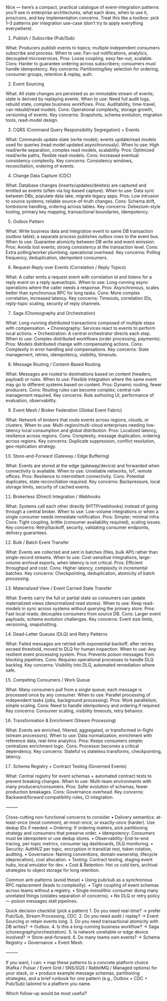 Nice — here’s a compact, practical catalogue of event-integration patterns you’ll see in enterprise architectures, what each does, when to use it, pros/cons, and key implementation concerns. Treat this like a toolbox: pick 1–3 patterns per integration use-case (don’t try to apply everything everywhere).

1. Publish / Subscribe (Pub/Sub)

What: Producers publish events to topics; multiple independent consumers subscribe and process.
When to use: Fan-out notifications, analytics, decoupled microservices.
Pros: Loose coupling, easy fan-out, scalable.
Cons: Harder to guarantee ordering across subscribers; consumers must handle idempotency.
Key concerns: Partitioning/key selection for ordering, consumer groups, retention & replay, auth.

2. Event Sourcing

What: All state changes are persisted as an immutable stream of events; state is derived by replaying events.
When to use: Need full audit logs, rebuild state, complex business workflows.
Pros: Auditability, time-travel, can rebuild/read models.
Cons: Operational complexity, storage growth, versioning of events.
Key concerns: Snapshots, schema evolution, migration tools, read-model design.

3. CQRS (Command Query Responsibility Segregation) + Events

What: Commands update state (write model); events update/read models used for queries (read model updated asynchronously).
When to use: High read/write separation, complex read models, scalability.
Pros: Optimized read/write paths, flexible read-models.
Cons: Increased eventual consistency complexity.
Key concerns: Consistency windows, reconciliation, ordering of events.

4. Change Data Capture (CDC)

What: Database changes (inserts/updates/deletes) are captured and emitted as events (often via log-based capture).
When to use: Data sync between DBs, populate data lake, migrate legacy apps.
Pros: Low intrusion to source systems; reliable source-of-truth changes.
Cons: Schema drift, tombstone handling, ordering across tables.
Key concerns: Debezium-style tooling, primary key mapping, transactional boundaries, idempotency.

5. Outbox Pattern

What: Write business data and integration event to same DB transaction (outbox table); a separate process publishes outbox rows to the event bus.
When to use: Guarantee atomicity between DB write and event emission.
Pros: Avoids lost events; strong consistency at the transaction level.
Cons: Extra polling/worker plumbing; operational overhead.
Key concerns: Polling frequency, deduplication, idempotent consumers.

6. Request-Reply over Events (Correlation / Reply Topics)

What: A caller emits a request event with correlation id and listens for a reply event on a reply queue/topic.
When to use: Long-running async operations where the caller needs a response.
Pros: Asynchronous, scales better than synchronous RPC for long tasks.
Cons: More complex correlation, increased latency.
Key concerns: Timeouts, correlation IDs, reply-topic scaling, security of reply channels.

7. Saga (Choreography and Orchestration)

What: Long-running distributed transactions composed of multiple steps with compensation.
	•	Choreography: Services react to events to perform local actions.
	•	Orchestration: A central orchestrator directs each step.
When to use: Complex distributed workflows (order processing, payments).
Pros: Models distributed change with compensating actions.
Cons: Complexity in error handling and compensations.
Key concerns: State management, retries, idempotency, visibility, timeouts.

8. Message Routing / Content-Based Routing

What: Messages are routed to destinations based on content (headers, payload) or rules.
When to use: Flexible integration where the same event may go to different systems based on content.
Pros: Dynamic routing, fewer producers.
Cons: Routing rules can become complex; central rule management required.
Key concerns: Rule authoring UI, performance of evaluation, observability.

9. Event Mesh / Broker Federation (Global Event Fabric)

What: Network of brokers that route events across regions, clouds, or clusters.
When to use: Multi-region/multi-cloud enterprises needing low-latency local consumption and global distribution.
Pros: Localized latency, resilience across regions.
Cons: Complexity, message duplication, ordering across regions.
Key concerns: Duplicate suppression, conflict resolution, geo-replication strategy.

10. Store-and-Forward (Gateway / Edge Buffering)

What: Events are stored at the edge (gateway/device) and forwarded when connectivity is available.
When to use: Unreliable networks, IoT, remote offices.
Pros: Resilience to intermittent connectivity.
Cons: Potential duplicates, state reconciliation required.
Key concerns: Backpressure, local storage limits, security of cached events.

11. Brokerless (Direct) Integration / Webhooks

What: Systems call each other directly (HTTP/webhooks) instead of going through a central broker.
When to use: Low-volume integrations or when a single consumer needs immediate notification.
Pros: Simpler; minimal infra.
Cons: Tight coupling, brittle (consumer availability required), scaling issues.
Key concerns: Retry/backoff, security, validating consumer endpoints, delivery guarantees.

12. Bulk / Batch Event Transfer

What: Events are collected and sent in batches (files, bulk API) rather than single-record streams.
When to use: Cost-sensitive integrations, large-volume archival exports, when latency is not critical.
Pros: Efficient throughput and cost.
Cons: Higher latency, complexity in incremental batches.
Key concerns: Checkpointing, deduplication, atomicity of batch processing.

13. Materialized View / Event Carried State Transfer

What: Events carry the full or partial state so consumers can update materialized views (denormalized read stores).
When to use: Keep read-models in sync across systems without querying the primary store.
Pros: Fast local reads; decouples consumers from source DB.
Cons: Larger event payloads; schema evolution challenges.
Key concerns: Event size limits, versioning, snapshotting.

14. Dead-Letter Queues (DLQ) and Retry Patterns

What: Failed messages are retried with exponential backoff; after retries exceed threshold, moved to DLQ for human inspection.
When to use: Any resilient event processing system.
Pros: Prevents poison messages from blocking pipelines.
Cons: Requires operational processes to handle DLQ backlog.
Key concerns: Visibility into DLQ, automated remediation where safe.

15. Competing Consumers / Work Queue

What: Many consumers pull from a single queue; each message is processed once by any consumer.
When to use: Parallel processing of independent tasks (jobs, background processing).
Pros: Work parallelism, simple scaling.
Cons: Need to handle idempotency and ordering if required.
Key concerns: Consumer scaling, visibility timeouts, retry behavior.

16. Transformation & Enrichment (Stream Processing)

What: Events are enriched, filtered, aggregated, or transformed in-flight (stream processors).
When to use: Data normalization, enrichment with reference data, real-time analytics.
Pros: Keeps consumers simple; centralizes enrichment logic.
Cons: Processor becomes a critical dependency.
Key concerns: Stateful vs stateless transforms, checkpointing, latency.

17. Schema Registry + Contract Testing (Governed Events)

What: Central registry for event schemas + automated contract tests to prevent breaking changes.
When to use: Multi-team environments with many producers/consumers.
Pros: Safer evolution of schemas, fewer production breakages.
Cons: Governance overhead.
Key concerns: Backward/forward compatibility rules, CI integration.

⸻

Cross-cutting non-functional concerns to consider
	•	Delivery semantics: at-least-once (most common), at-most-once, or exactly-once (harder). Use dedup IDs if needed.
	•	Ordering: If ordering matters, pick partitioning strategy and consumers that preserve order.
	•	Idempotency: Consumers must be idempotent or use dedup stores.
	•	Observability: End-to-end tracing, per-topic metrics, consumer lag dashboards, DLQ monitoring.
	•	Security: AuthN/Z per topic, encryption in transit/at rest, token rotation, auditing.
	•	Governance: Naming conventions, domain ownership, lifecycle (deprecation), cost allocation.
	•	Testing: Contract testing, staging event hubs, local emulator for dev.
	•	Cost & Retention: Hot vs cold tiers, archival strategies to object storage for long retention.

Common anti-patterns (avoid these)
	•	Using pub/sub as a synchronous RPC replacement (leads to complexity).
	•	Tight coupling of event schemas across teams without a registry.
	•	Single monolithic consumer doing many unrelated things (violates separation of concerns).
	•	No DLQ or retry policy — poison messages stall pipelines.

Quick decision checklist (pick a pattern)
	1.	Do you need real-time? → prefer Pub/Sub, Stream Processing, CDC.
	2.	Do you need audit / replay? → Event Sourcing or retain events long.
	3.	Do you need transactional atomicity with DB writes? → Outbox.
	4.	Is this a long-running business workflow? → Saga (choreography/orchestration).
	5.	Is network unreliable or edge device involved? → Store-and-forward.
	6.	Do many teams own events? → Schema Registry + Governance + Event Mesh.

⸻

If you want, I can:
	•	map these patterns to a concrete platform choice (Kafka / Pulsar / Event Grid / SNS/SQS / RabbitMQ / Managed options) for your stack, or
	•	produce example message schemas, partitioning strategies, and a brief runbook for one pattern (e.g., Outbox + CDC + Pub/Sub) tailored to a platform you name.

Which follow-up would be most useful?
